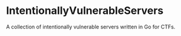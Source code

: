 # IntentionallyVulnerableServers
A collection of intentionally vulnerable servers written in Go for CTFs.
